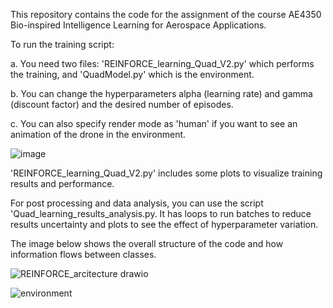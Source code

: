 This repository contains the code for the assignment of the course AE4350 Bio-inspired Intelligence Learning for Aerospace Applications.

To run the training script:

a. You need two files: 'REINFORCE_learning_Quad_V2.py' which performs the training, and 'QuadModel.py' which is the environment.

b. You can change the hyperparameters alpha (learning rate) and gamma (discount factor) and the desired number of episodes.

c. You can also specify render mode as 'human' if you want to see an animation of the drone in the environment.

![image](https://github.com/user-attachments/assets/4cae1625-301a-4549-a820-b8fbacd86cb6)

'REINFORCE_learning_Quad_V2.py' includes some plots to visualize training results and performance.

For post processing and data analysis, you can use the script 'Quad_learning_results_analysis.py.
It has loops to run batches to reduce results uncertainty and plots to see the effect of hyperparameter variation.

The image below shows the overall structure of the code and how information flows between classes.

![REINFORCE_arcitecture drawio](https://github.com/user-attachments/assets/ff52d7bc-ce18-44d5-a122-37f7dc327231)


![environment](https://github.com/user-attachments/assets/a67d64d7-616d-40b7-90cb-bd06098dbe6f)
